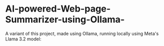 # AI-powered-Web-page-Summarizer-using-Ollama-
A variant of this project, made using Ollama, running locally using Meta's Llama 3.2 model:
